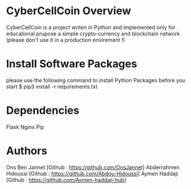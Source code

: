 # CyberCellCoin Overview
CyberCellCoin is a project writen in Python and implemented only for educational
prupose a simple crypto-currency and blockchain network (please don't use it in a production envirement !)

# Install Software Packages
please use the following command to install Python Packages before you start
$ pip3 install -r requirements.txt

# Dependencies
Flask
Nginx
Pip

# Authors
Ons Ben Jannet          [Github : https://github.com/OnsJannet]
Abderrahmen Hidoussi    [Github : https://github.com/Abdou-Hidoussi]
Aymen Haddaji           [Github : https://github.com/Aymen-haddaji-hub]

